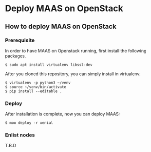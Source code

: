 Deploy MAAS on OpenStack
========================

How to deploy MAAS on OpenStack
-------------------------------
### Prerequisite
In order to have MAAS on Openstack running, first install the following packages.
```
$ sudo apt install virtualenv libssl-dev
```
After you cloned this repository, you can simply install in virtualenv.
```
$ virtualenv -p python3 ~/venv
$ source ~/venv/bin/activate
$ pip install --editable .
```

### Deploy
After installation is complete, now you can deploy MAAS:

```
$ moo deploy -r xenial
```

### Enlist nodes
T.B.D

